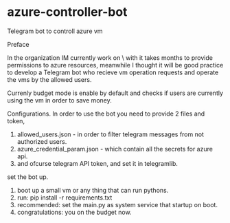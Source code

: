 # azure-controller-bot
Telegram bot to controll azure vm


Preface

In the organization IM currently work on \ with it takes months to provide permissions to azure resources, 
meanwhile I thought it will be good practice to develop a Telegram bot who recieve vm operation requests and operate the vms by the allowed users.

Currenly budget mode is enable by default and checks if users are currently using the vm in order to save money.

Configurations.
In order to use the bot you need to provide 2 files and token, 
1. allowed_users.json - in order to filter telegram messages from not authorized users.
2. azure_credential_param.json - which contain all the secrets for azure api.
3. and ofcurse telegram API token, and set it in telegramlib.

set the bot up.
1. boot up a small vm or any thing that can run pythons.
2. run: pip install -r requirements.txt
3. recommended: set the main.py as system service that startup on boot.
4. congratulations: you on the budget now.
